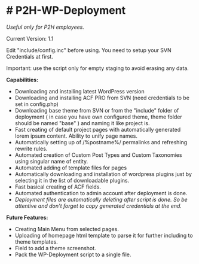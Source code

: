 <h1># P2H-WP-Deployment</h1>
<p><em>Useful only for P2H employees.</em></p>

<p>Current Version: 1.1</p>

<p>Edit "include/config.inc" before using. You need to setup your SVN Credentials at first.</p>

<p>Important: use the script only for empty staging to avoid erasing any data.</p>

<strong>Capabilities:</strong>
- Downloading and installing latest WordPress version
- Downloading and installing ACF PRO from SVN (need credentials to be set in config.php)
- Downloading base theme from SVN or from the "include" folder of deployment ( in case you have own configured theme, theme folder should be named "base" ) and naming it like project is.
- Fast creating of default project pages with automatically generated lorem ipsum content. Ability to unify page names.
- Automatically setting up of /%postname%/ permalinks and refreshing rewrite rules.
- Automated creation of Custom Post Types and Custom Taxonomies using singular name of entity.
- Automated adding of template files for pages
- Automatically downloading and installation of wordpress plugins just by selecting it in the list of downloadable plugins.
- Fast basical creating of ACF fields.
- Automated authentication to admin account after deployment is done.
- <em>Deployment files are automatically deleting after script is done. So be attentive and don't forget to copy generated credentials at the end.</em>


<strong>Future Features:</strong>
- Creating Main Menu from selected pages.
- Uploading of homepage html template to parse it for further including to theme templates.
- Field to add a theme screenshot.
- Pack the WP-Deployment script to a single file.
